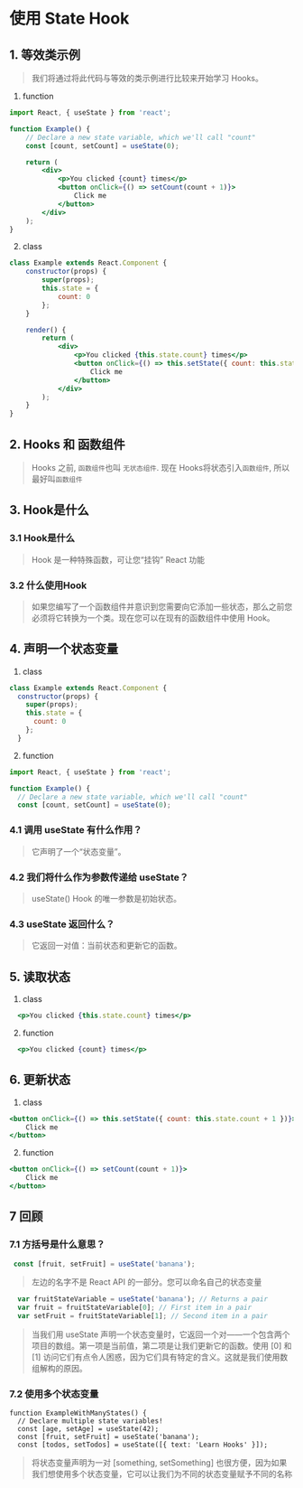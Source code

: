 #  使用 State Hook

## 1. 等效类示例
>我们将通过将此代码与等效的类示例进行比较来开始学习 Hooks。
1. function
```jsx
import React, { useState } from 'react';

function Example() {
    // Declare a new state variable, which we'll call "count"
    const [count, setCount] = useState(0);

    return (
        <div>
            <p>You clicked {count} times</p>
            <button onClick={() => setCount(count + 1)}>
                Click me
            </button>
        </div>
    );
}
```
2. class
```jsx
class Example extends React.Component {
    constructor(props) {
        super(props);
        this.state = {
            count: 0
        };
    }

    render() {
        return (
            <div>
                <p>You clicked {this.state.count} times</p>
                <button onClick={() => this.setState({ count: this.state.count + 1 })}>
                    Click me
                </button>
            </div>
        );
    }
}
```
## 2. Hooks 和 函数组件
> Hooks 之前, ``函数组件``也叫 ``无状态组件``. 现在 Hooks将状态引入``函数组件``, 所以最好叫``函数组件``
## 3. Hook是什么
### 3.1 Hook是什么
> Hook 是一种特殊函数，可让您“挂钩” React 功能
### 3.2 什么使用Hook
> 如果您编写了一个函数组件并意识到您需要向它添加一些状态，那么之前您必须将它转换为一个类。现在您可以在现有的函数组件中使用 Hook。
## 4. 声明一个状态变量
1. class
```jsx
class Example extends React.Component {
  constructor(props) {
    super(props);
    this.state = {
      count: 0
    };
  }
```
2. function
```jsx
import React, { useState } from 'react';

function Example() {
  // Declare a new state variable, which we'll call "count"
  const [count, setCount] = useState(0);
```
### 4.1 调用 useState 有什么作用？
>它声明了一个“状态变量”。
### 4.2 我们将什么作为参数传递给 useState？
>useState() Hook 的唯一参数是初始状态。
### 4.3 useState 返回什么？
>它返回一对值：当前状态和更新它的函数。
## 5. 读取状态
1. class
```jsx
  <p>You clicked {this.state.count} times</p>
```
2. function
```jsx
  <p>You clicked {count} times</p>
```
## 6. 更新状态
1. class
```jsx
<button onClick={() => this.setState({ count: this.state.count + 1 })}>
    Click me
</button>
```
2. function
```jsx
<button onClick={() => setCount(count + 1)}>
    Click me
</button>
```
## 7 回顾
### 7.1 方括号是什么意思？
```jsx
 const [fruit, setFruit] = useState('banana');
```
>左边的名字不是 React API 的一部分。您可以命名自己的状态变量
```jsx
  var fruitStateVariable = useState('banana'); // Returns a pair
  var fruit = fruitStateVariable[0]; // First item in a pair
  var setFruit = fruitStateVariable[1]; // Second item in a pair
```
>当我们用 useState 声明一个状态变量时，它返回一个对——一个包含两个项目的数组。第一项是当前值，第二项是让我们更新它的函数。使用 [0] 和 [1] 访问它们有点令人困惑，因为它们具有特定的含义。这就是我们使用数组解构的原因。
### 7.2 使用多个状态变量
```
function ExampleWithManyStates() {
  // Declare multiple state variables!
  const [age, setAge] = useState(42);
  const [fruit, setFruit] = useState('banana');
  const [todos, setTodos] = useState([{ text: 'Learn Hooks' }]);
```
>将状态变量声明为一对 [something, setSomething] 也很方便，因为如果我们想使用多个状态变量，它可以让我们为不同的状态变量赋予不同的名称
